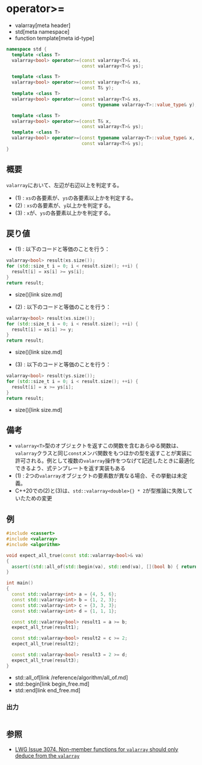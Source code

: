 # operator>=
* valarray[meta header]
* std[meta namespace]
* function template[meta id-type]

```cpp
namespace std {
  template <class T>
  valarray<bool> operator>=(const valarray<T>& xs,
                            const valarray<T>& ys);                     // (1) C++03

  template <class T>
  valarray<bool> operator>=(const valarray<T>& xs,
                            const T& y);                                // (2) C++03
  template <class T>
  valarray<bool> operator>=(const valarray<T>& xs,
                            const typename valarray<T>::value_type& y); // (2) C++20

  template <class T>
  valarray<bool> operator>=(const T& x,
                            const valarray<T>& ys);                     // (3) C++03
  template <class T>
  valarray<bool> operator>=(const typename valarray<T>::value_type& x,
                            const valarray<T>& ys);                     // (3) C++20
}
```

## 概要
`valarray`において、左辺が右辺以上を判定する。


- (1) : `xs`の各要素が、`ys`の各要素以上かを判定する。
- (2) : `xs`の各要素が、`y`以上かを判定する。
- (3) : `x`が、`ys`の各要素以上かを判定する。


## 戻り値

- (1) : 以下のコードと等価のことを行う：

```cpp
valarray<bool> result(xs.size());
for (std::size_t i = 0; i < result.size(); ++i) {
  result[i] = xs[i] >= ys[i];
}
return result;
```
* size()[link size.md]


- (2) : 以下のコードと等価のことを行う：

```cpp
valarray<bool> result(xs.size());
for (std::size_t i = 0; i < result.size(); ++i) {
  result[i] = xs[i] >= y;
}
return result;
```
* size()[link size.md]


- (3) : 以下のコードと等価のことを行う：

```cpp
valarray<bool> result(ys.size());
for (std::size_t i = 0; i < result.size(); ++i) {
  result[i] = x >= ys[i];
}
return result;
```
* size()[link size.md]


## 備考
- `valarray<T>`型のオブジェクトを返すこの関数を含むあらゆる関数は、`valarray`クラスと同じ`const`メンバ関数をもつほかの型を返すことが実装に許可される。例として複数の`valarray`操作をつなげて記述したときに最適化できるよう、式テンプレートを返す実装もある
- (1) : 2つの`valarray`オブジェクトの要素数が異なる場合、その挙動は未定義。
- C++20での(2)と(3)は、`std::valarray<double>{} * 2`が型推論に失敗していたための変更


## 例
```cpp example
#include <cassert>
#include <valarray>
#include <algorithm>

void expect_all_true(const std::valarray<bool>& va)
{
  assert((std::all_of(std::begin(va), std::end(va), [](bool b) { return b; })));
}

int main()
{
  const std::valarray<int> a = {4, 5, 6};
  const std::valarray<int> b = {1, 2, 3};
  const std::valarray<int> c = {3, 3, 3};
  const std::valarray<int> d = {1, 1, 1};

  const std::valarray<bool> result1 = a >= b;
  expect_all_true(result1);

  const std::valarray<bool> result2 = c >= 2;
  expect_all_true(result2);

  const std::valarray<bool> result3 = 2 >= d;
  expect_all_true(result3);
}
```
* std::all_of[link /reference/algorithm/all_of.md]
* std::begin[link begin_free.md]
* std::end[link end_free.md]

### 出力
```
```


## 参照
- [LWG Issue 3074. Non-member functions for `valarray` should only deduce from the `valarray`](https://wg21.cmeerw.net/lwg/issue3074)
